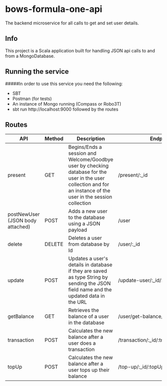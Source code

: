 # bows-formula-one-api
The backend microservice for all calls to get and set user details.

## Info

This project is a Scala application built for handling JSON api calls to and from a MongoDatabase. 

  

## Running the service

#####In order to use this service you need the following:
* SBT 
* Postman (for tests)
* An instance of Mongo running (Compass or Robo3T)
* sbt run http://localhost:9000 followed by the routes

## Routes

|API|Method|Description|Endpoint|
|---|------|-----------|--------|
|present|GET|Begins/Ends a session and Welcome/Goodbye user by checking database for the user in the user collection and for an instance of the user in the session collection|/present/:_id|
|postNewUser (JSON body attached)|POST|Adds a new user to the database using a JSON payload|/user|
|delete|DELETE|Deletes a user from database by Id|/user/:_id|
|update|POST|Updates a user's details in database if they are saved as type String by sending the JSON field name and the updated data in the URL|/update-user/:_id/:key/:data|
|getBalance|GET|Retrieves the balance of a user in the database|/user/get-balance/:_id|
|transaction|POST|Calculates the new balance after a user does a transaction|/transaction/:_id/:transactionAmount|
|topUp|POST|Calculates the new balance after a user tops up their balance|/top-up/:_id/:topUpAmount|





